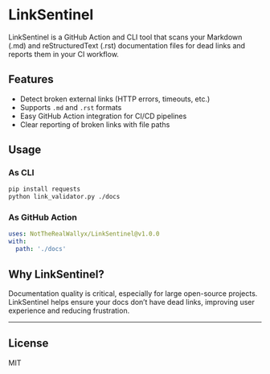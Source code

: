 # LinkSentinel

LinkSentinel is a GitHub Action and CLI tool that scans your Markdown (.md) and reStructuredText (.rst) documentation files for dead links and reports them in your CI workflow.

## Features

- Detect broken external links (HTTP errors, timeouts, etc.)
- Supports `.md` and `.rst` formats
- Easy GitHub Action integration for CI/CD pipelines
- Clear reporting of broken links with file paths

## Usage

### As CLI

```bash
pip install requests
python link_validator.py ./docs
```

### As GitHub Action

```yaml
uses: NotTheRealWallyx/LinkSentinel@v1.0.0
with:
  path: './docs'
```

## Why LinkSentinel?

Documentation quality is critical, especially for large open-source projects.  
LinkSentinel helps ensure your docs don’t have dead links, improving user experience and reducing frustration.

---

## License

MIT
